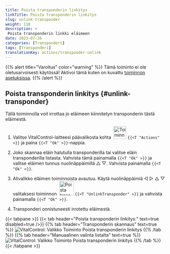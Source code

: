 ```yaml
---
title: Poista transponderin linkitys
linkTitle: Poista transponderin linkitys
slug: unlink-transponder
weight: 110
description: >
 Poista transponderin linkki eläimeen
date: 2023-07-26
categories: [Transponderi]
tags: [Transponderi]
translationKey: actions/transponder-unlink
---
```

{{% alert title="Varoitus" color="warning" %}}
Tämä toiminto ei ole oletusarvoisesti käytössä! Aktivoi tämä kuten on kuvattu [toiminnon asetuksissa](../setting/).
{{% /alert %}}

## Poista transponderin linkitys {#unlink-transponder}

Tällä toiminnolla voit irrottaa jo eläimeen kiinnitetyn transponderin tästä eläimestä.

1. Valitse VitalControl-laitteesi päävalikosta kohta &nbsp;<img src="/icons/actions.svg" width="40" align="bottom" alt="Toiminnat" /> `{{<T "Actions" >}}` ja paina `{{<T "Ok" >}}`-nappia.

2. Joko skannaa eläin halutulla transponderilla tai valitse eläin transponderilla listasta. Vahvista tämä painamalla `{{<T "Ok" >}}` ja valitse eläimen tunnus nuolinäppäimillä △ ▽. Vahvista painamalla `{{<T "Ok" >}}`.

3. Alivalikko eläimen toiminnoista avautuu. Käytä nuolinäppäimiä ◁ ▷ △ ▽ valitaksesi toiminnon &nbsp;<img src="/icons/actions/unlink-transponder.svg" width="45" align="bottom" alt="Poista transponderin linkitys" /> `{{<T "UnlinkTransponder" >}}` ja vahvista painamalla `{{<T "Ok" >}}`.

4. Transponderi onnistuneesti irrotettu eläimestä.

{{< tabpane >}}
{{< tab header="Poista transponderin linkitys:" text=true disabled=true />}}
{{% tab header="Transponderin skannaus" text=true %}}
![VitalControl: Valikko Toiminto Poista transponderin linkitys](../images/unlinktransponder-scan.png "Poista transponderin linkitys")
{{% /tab %}}
{{% tab header="Manuaalinen valinta listalta" text=true %}}
![VitalControl: Valikko Toiminto Poista transponderin linkitys](../images/unlinktransponder.png "Poista transponderin linkitys")
{{% /tab %}}
{{< /tabpane >}}
